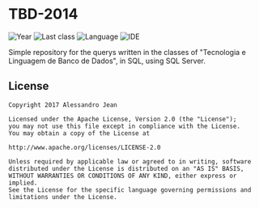 # TBD-2014
![Year](https://img.shields.io/badge/year-2014-blue.svg) ![Last class](https://img.shields.io/badge/last_class-2014.04.11-green.svg) ![Language](https://img.shields.io/badge/language-SQL-yellow.svg) ![IDE](https://img.shields.io/badge/IDE-SQL_Server-orange.svg)

Simple repository for the querys written in the classes of "Tecnologia e Linguagem de Banco de Dados", in SQL, using SQL Server.

## License

    Copyright 2017 Alessandro Jean

    Licensed under the Apache License, Version 2.0 (the "License");
    you may not use this file except in compliance with the License.
    You may obtain a copy of the License at

    http://www.apache.org/licenses/LICENSE-2.0

    Unless required by applicable law or agreed to in writing, software
    distributed under the License is distributed on an "AS IS" BASIS,
    WITHOUT WARRANTIES OR CONDITIONS OF ANY KIND, either express or implied.
    See the License for the specific language governing permissions and
    limitations under the License.
